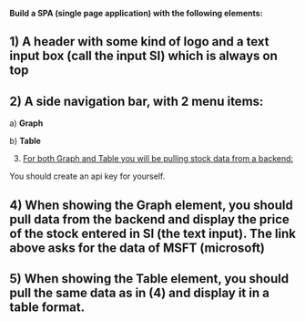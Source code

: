 **Build a SPA (single page application) with the following elements:**

## 1) A header with some kind of logo and a text input box (call the input SI) which is always on top

## 2) A side navigation bar, with 2 menu items:

   a) **Graph**

   b) **Table**

3) [For both Graph and Table you will be pulling stock data from a backend:](https://www.alphavantage.co/query?apikey=demo&function=TIME_SERIES_DAILY_ADJUSTED&symbol=MSFT)

You should create an api key for yourself.

## 4) When showing the Graph element, you should pull data from the backend and display the price of the stock entered in SI (the text input). The link above asks for the data of MSFT (microsoft)

## 5) When showing the Table element, you should pull the same data as in (4) and display it in a table format.

